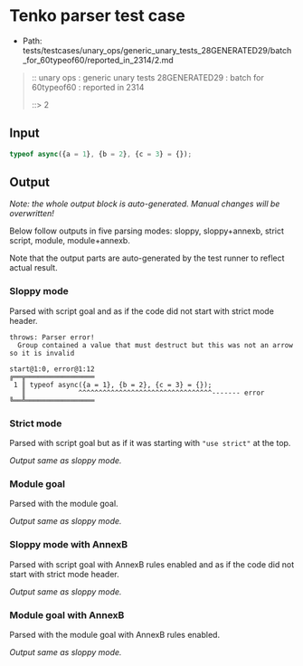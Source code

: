 # Tenko parser test case

- Path: tests/testcases/unary_ops/generic_unary_tests_28GENERATED29/batch_for_60typeof60/reported_in_2314/2.md

> :: unary ops : generic unary tests 28GENERATED29 : batch for 60typeof60 : reported in 2314
>
> ::> 2

## Input

`````js
typeof async({a = 1}, {b = 2}, {c = 3} = {});
`````

## Output

_Note: the whole output block is auto-generated. Manual changes will be overwritten!_

Below follow outputs in five parsing modes: sloppy, sloppy+annexb, strict script, module, module+annexb.

Note that the output parts are auto-generated by the test runner to reflect actual result.

### Sloppy mode

Parsed with script goal and as if the code did not start with strict mode header.

`````
throws: Parser error!
  Group contained a value that must destruct but this was not an arrow so it is invalid

start@1:0, error@1:12
╔══╦═════════════════
 1 ║ typeof async({a = 1}, {b = 2}, {c = 3} = {});
   ║             ^^^^^^^^^^^^^^^^^^^^^^^^^^^^^^^^^------- error
╚══╩═════════════════

`````

### Strict mode

Parsed with script goal but as if it was starting with `"use strict"` at the top.

_Output same as sloppy mode._

### Module goal

Parsed with the module goal.

_Output same as sloppy mode._

### Sloppy mode with AnnexB

Parsed with script goal with AnnexB rules enabled and as if the code did not start with strict mode header.

_Output same as sloppy mode._

### Module goal with AnnexB

Parsed with the module goal with AnnexB rules enabled.

_Output same as sloppy mode._

